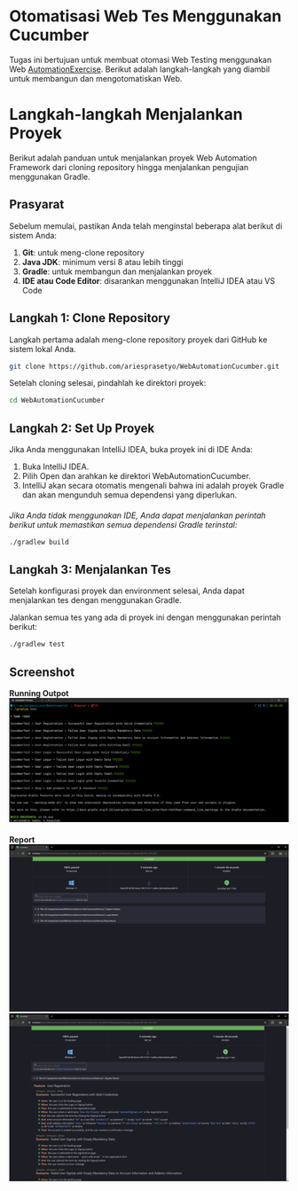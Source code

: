 
# Otomatisasi Web Tes Menggunakan Cucumber
Tugas ini bertujuan untuk membuat otomasi Web Testing menggunakan Web [AutomationExercise](https://www.automationexercise.com/). Berikut adalah langkah-langkah yang diambil untuk membangun dan mengotomatiskan Web.

# Langkah-langkah Menjalankan Proyek

Berikut adalah panduan untuk menjalankan proyek Web Automation Framework dari cloning repository hingga menjalankan pengujian menggunakan Gradle.

## Prasyarat
Sebelum memulai, pastikan Anda telah menginstal beberapa alat berikut di sistem Anda:
1. **Git**: untuk meng-clone repository
2. **Java JDK**: minimum versi 8 atau lebih tinggi
3. **Gradle**: untuk membangun dan menjalankan proyek
4. **IDE atau Code Editor**: disarankan menggunakan IntelliJ IDEA atau VS Code


## Langkah 1: Clone Repository
Langkah pertama adalah meng-clone repository proyek dari GitHub ke sistem lokal Anda.

```bash
git clone https://github.com/ariesprasetyo/WebAutomationCucumber.git
```
Setelah cloning selesai, pindahlah ke direktori proyek:
```bash
cd WebAutomationCucumber
```
## Langkah 2: Set Up Proyek
Jika Anda menggunakan IntelliJ IDEA, buka proyek ini di IDE Anda:

1. Buka IntelliJ IDEA.
2. Pilih Open dan arahkan ke direktori WebAutomationCucumber.
3. IntelliJ akan secara otomatis mengenali bahwa ini adalah proyek Gradle dan akan mengunduh semua dependensi yang diperlukan.

####
_Jika Anda tidak menggunakan IDE, Anda dapat menjalankan perintah berikut untuk memastikan semua dependensi Gradle terinstal:_

```bash
./gradlew build
```

## Langkah 3: Menjalankan Tes
Setelah konfigurasi proyek dan environment selesai, Anda dapat menjalankan tes dengan menggunakan Gradle.

Jalankan semua tes yang ada di proyek ini dengan menggunakan perintah berikut:
```bash
./gradlew test
```


## Screenshot
**Running Outpot**
![Terminal Outpot](CLI.png)
####
**Report**
![Report](Report.png)
![Report](ReportDetail.png)
####


